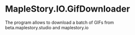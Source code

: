 # MapleStory.IO.GifDownloader
The program allows to download a batch of GIFs from beta.maplestory.studio and maplestory.io
